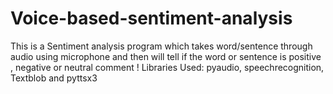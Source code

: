 # Voice-based-sentiment-analysis
This is a Sentiment analysis program which takes word/sentence through audio using microphone and then will tell if the word or sentence is positive , negative or neutral comment !
Libraries Used: pyaudio, speechrecognition, Textblob and pyttsx3
